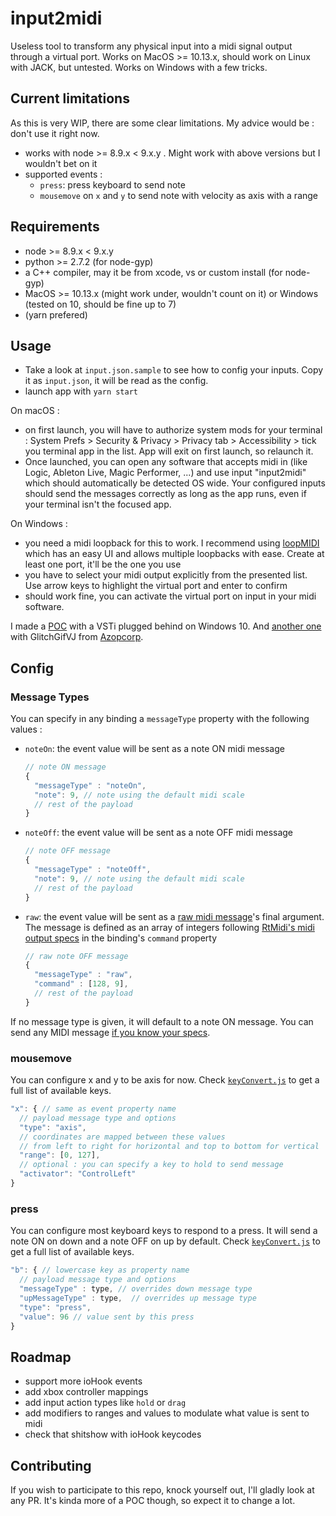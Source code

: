 # input2midi

Useless tool to transform any physical input into a midi signal output through a
virtual port. Works on MacOS >= 10.13.x, should work on Linux with JACK, but
untested. Works on Windows with a few tricks.

## Current limitations

As this is very WIP, there are some clear limitations. My advice would be :
don't use it right now.

- works with node >= 8.9.x < 9.x.y . Might work with above versions but I
  wouldn't bet on it
- supported events :
  - `press`: press keyboard to send note
  - `mousemove` on `x` and `y` to send note with velocity as axis with a range

## Requirements

- node >= 8.9.x < 9.x.y
- python >= 2.7.2 (for node-gyp)
- a C++ compiler, may it be from xcode, vs or custom install (for node-gyp)
- MacOS >= 10.13.x (might work under, wouldn't count on it) or Windows (tested
  on 10, should be fine up to 7)
- (yarn prefered)

## Usage

- Take a look at `input.json.sample` to see how to config your inputs. Copy it
  as `input.json`, it will be read as the config.
- launch app with `yarn start`

On macOS :

- on first launch, you will have to authorize system mods for your terminal :
  System Prefs > Security & Privacy > Privacy tab > Accessibility > tick you
  terminal app in the list. App will exit on first launch, so relaunch it.
- Once launched, you can open any software that accepts midi in (like Logic,
  Ableton Live, Magic Performer, ...) and use input "input2midi" which should
  automatically be detected OS wide. Your configured inputs should send the
  messages correctly as long as the app runs, even if your terminal isn't the
  focused app.

On Windows :

- you need a midi loopback for this to work. I recommend using
  [loopMIDI](http://www.tobias-erichsen.de/software/loopmidi.html) which has an
  easy UI and allows multiple loopbacks with ease. Create at least one port,
  it'll be the one you use
- you have to select your midi output explicitly from the presented list. Use
  arrow keys to highlight the virtual port and enter to confirm
- should work fine, you can activate the virtual port on input in your midi
  software.

I made a [POC](http://www.tobias-erichsen.de/software/loopmidi.html) with a VSTi
plugged behind on Windows 10. And
[another one](https://twitter.com/tuxication/status/1015564474118475777) with
GlitchGifVJ from [Azopcorp](https://github.com/AZOPCORP).

## Config

### Message Types

You can specify in any binding a `messageType` property with the following
values :

- `noteOn`: the event value will be sent as a note ON midi message
  ```js
  // note ON message
  {
    "messageType" : "noteOn",
    "note": 9, // note using the default midi scale
    // rest of the payload
  }
  ```
- `noteOff`: the event value will be sent as a note OFF midi message
  ```js
  // note OFF message
  {
    "messageType" : "noteOff",
    "note": 9, // note using the default midi scale
    // rest of the payload
  }
  ```
- `raw`: the event value will be sent as a
  [raw midi message](https://www.midi.org/specifications-old/item/table-1-summary-of-midi-message)'s
  final argument. The message is defined as an array of integers following
  [RtMidi's midi output specs](https://www.music.mcgill.ca/~gary/rtmidi/) in the
  binding's `command` property
  ```js
  // raw note OFF message
  {
    "messageType" : "raw",
    "command" : [128, 9],
    // rest of the payload
  }
  ```

If no message type is given, it will default to a note ON message. You can send
any MIDI message
[if you know your specs](https://www.midi.org/specifications-old/item/table-1-summary-of-midi-message).

### mousemove

You can configure x and y to be axis for now. Check
[`keyConvert.js`](./keyConvert.js) to get a full list of available keys.

```js
"x": { // same as event property name
  // payload message type and options
  "type": "axis",
  // coordinates are mapped between these values
  // from left to right for horizontal and top to bottom for vertical
  "range": [0, 127],
  // optional : you can specify a key to hold to send message
  "activator": "ControlLeft"
}
```

### press

You can configure most keyboard keys to respond to a press. It will send a note
ON on down and a note OFF on up by default. Check
[`keyConvert.js`](./keyConvert.js) to get a full list of available keys.

```js
"b": { // lowercase key as property name
  // payload message type and options
  "messageType" : type, // overrides down message type
  "upMessageType" : type,  // overrides up message type
  "type": "press",
  "value": 96 // value sent by this press
}
```

## Roadmap

- support more ioHook events
- add xbox controller mappings
- add input action types like `hold` or `drag`
- add modifiers to ranges and values to modulate what value is sent to midi
- check that shitshow with ioHook keycodes

## Contributing

If you wish to participate to this repo, knock yourself out, I'll gladly look at
any PR. It's kinda more of a POC though, so expect it to change a lot.
